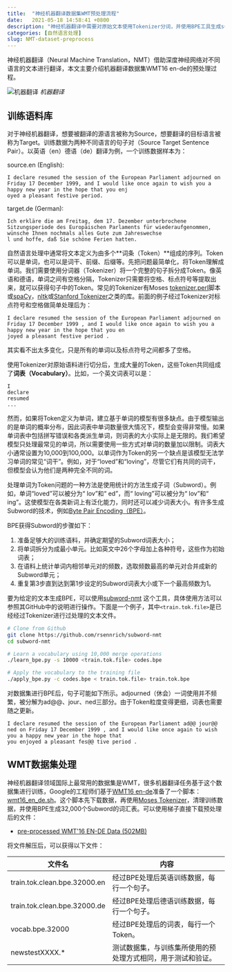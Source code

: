 ```yaml
---
title:  "神经机器翻译数据集WMT预处理流程"
date:   2021-05-18 14:58:41 +0800
description: "神经机器翻译中需要对原始文本使用Tokenizer分词，并使用BPE工具生成subword子词。"
categories: [自然语言处理]
slug: NMT-dataset-preprocess
---
```


神经机器翻译（Neural Machine Translation，NMT）借助深度神经网络对不同语言的文本进行翻译，本文主要介绍机器翻译数据集WMT16 en-de的预处理过程。

![机器翻译](http://aixingqiu-1258949597.cos.ap-beijing.myqcloud.com/2021-05-18-070114.gif)
*机器翻译*

## 训练语料库

对于神经机器翻译，想要被翻译的源语言被称为Source，想要翻译的目标语言被称为Target。训练数据为两种不同语言的句子对（Source Target Sentence Pair）。以英语（en）德语（de）翻译为例，一个训练数据样本为：

source.en (English):

```
I declare resumed the session of the European Parliament adjourned on Friday 17 December 1999, and I would like once again to wish you a happy new year in the hope that you enj
oyed a pleasant festive period.
```

target.de (German):

```
Ich erkläre die am Freitag, dem 17. Dezember unterbrochene Sitzungsperiode des Europäischen Parlaments für wiederaufgenommen, wünsche Ihnen nochmals alles Gute zum Jahreswechse
l und hoffe, daß Sie schöne Ferien hatten.
```

自然语言处理中通常将文本定义为由多个**词条（Token）**组成的序列。Token可以是单词，也可以是词干、前缀、后缀等。先把问题最简单化，将Token理解成单词。我们需要使用分词器（Tokenizer）将一个完整的句子拆分成Token。像英语和德语，单词之间有空格分隔，Tokenizer只需要将空格、标点符号等提取出来，就可以获得句子中的Token。常见的Tokenizer有Moses [tokenizer.perl](https://github.com/moses-smt/mosesdecoder/blob/master/scripts/tokenizer/tokenizer.perl)脚本或[spaCy](https://spacy.io/docs/usage/processing-text)，[nltk](http://www.nltk.org/api/nltk.tokenize.html)或[Stanford Tokenizer](http://nlp.stanford.edu/software/tokenizer.shtml)之类的库。前面的例子经过Tokenizer对标点符号和空格做简单处理后为：

```
I declare resumed the session of the European Parliament adjourned on Friday 17 December 1999 , and I would like once again to wish you a happy new year in the hope that you en
joyed a pleasant festive period .
```

其实看不出太多变化，只是所有的单词以及标点符号之间都多了空格。

使用Tokenizer对原始语料进行切分后，生成大量的Token，这些Token共同组成了**词表（Vocabulary）**。比如，一个英文词表可以是：

```
I
declare
resumed
...
```

然而，如果将Token定义为单词，建立基于单词的模型有很多缺点。由于模型输出的是单词的概率分布，因此词表中单词数量很大情况下，模型会变得非常慢。如果单词表中包括拼写错误和各类派生单词，则词表的大小实际上是无限的。我们希望模型只处理最常见的单词，所以需要使用一些方式对单词的数量加以限制。词表大小通常设置为10,000到100,000。以单词作为Token的另一个缺点是该模型无法学习单词的常见“词干”。例如，对于“loved”和“loving”，尽管它们有共同的词干，但模型会认为他们是两种完全不同的词。

处理单词为Token问题的一种方法是使用统计的方法生成子词（Subword）。例如，单词“loved”可以被分为“ lov”和“ ed”，而“ loving”可以被分为“ lov”和“ ing”。这使模型在各类新词上有泛化能力，同时还可以减少词表大小。有许多生成Subword的技术，例如[Byte Pair Encoding（BPE）](https://arxiv.org/abs/1508.07909)。

BPE获得Subword的步骤如下：

1. 准备足够大的训练语料，并确定期望的Subword词表大小；
2. 将单词拆分为成最小单元。比如英文中26个字母加上各种符号，这些作为初始词表；
3. 在语料上统计单词内相邻单元对的频数，选取频数最高的单元对合并成新的Subword单元；
4. 重复第3步直到达到第1步设定的Subword词表大小或下一个最高频数为1。

要为给定的文本生成BPE，可以使用[subword-nmt](https://github.com/rsennrich/subword-nmt) 这个工具，具体使用方法可以参照其GitHub中的说明进行操作。下面是一个例子，其中`<train.tok.file>`是已经经过Tokenizer进行过处理的文本文件。

```bash
# Clone from Github
git clone https://github.com/rsennrich/subword-nmt
cd subword-nmt

# Learn a vocabulary using 10,000 merge operations
./learn_bpe.py -s 10000 <train.tok.file> codes.bpe

# Apply the vocabulary to the training file
./apply_bpe.py -c codes.bpe < train.tok.file> train.tok.bpe
```

对数据集进行BPE后，句子可能如下所示。adjourned（休会）一词使用并不频繁，被分解为ad@@、jour、ned三部分。由于Token粒度变得更细，词表也需要随之更新。

```
I declare resumed the session of the European Parliament ad@@ jour@@ ned on Friday 17 December 1999 , and I would like once again to wish you a happy new year in the hope that 
you enjoyed a pleasant fes@@ tive period .
```

## WMT数据集处理

神经机器翻译领域国际上最常用的数据集是WMT，很多机器翻译任务基于这个数据集进行训练，Google的工程师们基于[WMT16 en-de](http://www.statmt.org/wmt16/translation-task.html)准备了一个脚本：[wmt16_en_de.sh](https://github.com/google/seq2seq/blob/master/bin/data/wmt16_en_de.sh)。这个脚本先下载数据，再使用[Moses Tokenizer](https://github.com/moses-smt/mosesdecoder/blob/master/scripts/tokenizer/tokenizer.perl)，清理训练数据，并使用BPE生成32,000个Subword的词汇表。可以使用梯子直接下载预处理后的文件：
- [pre-processed WMT'16 EN-DE Data (502MB)](https://drive.google.com/open?id=0B_bZck-ksdkpM25jRUN2X2UxMm8)

 将文件解压后，可以获得以下文件：

| 文件名                         | 内容                                                         |
| ------------------------------ | ------------------------------------------------------------ |
| train.tok.clean.bpe.32000.en | 经过BPE处理后英语训练数据，每行一个句子。                    |
| train.tok.clean.bpe.32000.de | 经过BPE处理后德语训练数据，每行一个句子。                    |
| vocab.bpe.32000              | 经过BPE处理后的词表，每行一个Token。                         |
| newstestXXXX.*               | 测试数据集，与训练集所使用的预处理方式相同，用于测试和验证。 |


